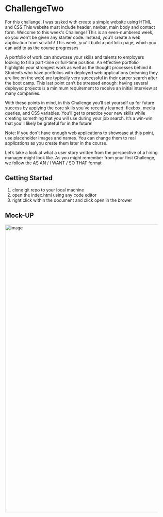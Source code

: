 # ChallengeTwo

For this challange, I was tasked with create a simple website using HTML and CSS
This website must include header, navbar, main body and contact form.
Welcome to this week's Challenge! This is an even-numbered week, so you won't be given any starter code. Instead, you'll create a web application from scratch! This week, you'll build a portfolio page, which you can add to as the course progresses

A portfolio of work can showcase your skills and talents to employers looking to fill a part-time or full-time position. An effective portfolio highlights your strongest work as well as the thought processes behind it. Students who have portfolios with deployed web applications (meaning they are live on the web) are typically very successful in their career search after the boot camp. This last point can’t be stressed enough: having several deployed projects is a minimum requirement to receive an initial interview at many companies.

With these points in mind, in this Challenge you’ll set yourself up for future success by applying the core skills you've recently learned: flexbox, media queries, and CSS variables. You'll get to practice your new skills while creating something that you will use during your job search. It’s a win-win that you'll likely be grateful for in the future!

Note: If you don't have enough web applications to showcase at this point, use placeholder images and names. You can change them to real applications as you create them later in the course.

Let’s take a look at what a user story written from the perspective of a hiring manager might look like. As you might remember from your first Challenge, we follow the AS AN / I WANT / SO THAT format

## Getting Started

1. clone git repo to your local machine
2. open the index.html using any code editor
3. right click within the document and click open in the brower

## Mock-UP

<img width="947" alt="image" src="https://user-images.githubusercontent.com/63639477/192317802-aef48a02-d2ae-47b5-861c-edf529ad12f9.png">

